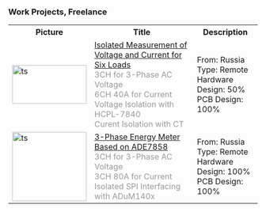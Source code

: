 ### Work Projects, Freelance
<table>
  <tr>
    <th>Picture</th>
    <th>Title</th>
    <th>Description</th>
  </tr>

   <tr>
    <td>
        <img
        src="https://s32.picofile.com/file/8477565226/Album.png"
        alt="ts"
        width="150"
        height="78"
        />    
    </td>
    <td>
        <a 
            href="Freelance_Russia_IsolatedMeasurementOfVoltageAndCurrentFor6Loads.md" target="_top">
            <span>Isolated Measurement of Voltage and Current for Six Loads</span>
        </a> <br />
        <span style="color:#999">3CH for 3-Phase AC Voltage</span> <br />
	<span style="color:#999">6CH 40A for Current</span> <br />
	<span style="color:#999">Voltage Isolation with HCPL-7840</span> <br />
	<span style="color:#999">Curent Isolation with CT</span> <br />
    </td>
    <td>
        From: Russia<br />
        Type: Remote<br />
        Hardware Design: 50%<br />
        PCB Design: 100%<br />
    </td>
  </tr>

   <tr>
    <td>
        <img
        src="https://s32.picofile.com/file/8477565368/Album.png"
        alt="ts"
        width="150"
        height="140"
        />    
    </td>
    <td>
        <a 
            href="Freelance_Russia_3PhaseEnergyMeterBasedOnADE7858.md" target="_top">
            <span>3-Phase Energy Meter Based on ADE7858</span>
        </a> <br />
        <span style="color:#999">3CH for 3-Phase AC Voltage</span> <br />
	<span style="color:#999">3CH 80A for Current</span> <br />
        <span style="color:#999">Isolated SPI Interfacing with ADuM140x</span> <br />
    </td>
    <td>
        From: Russia<br />
        Type: Remote<br />
        Hardware Design: 100%<br />
        PCB Design: 100%<br />
    </td>
    
  </tr>
  
</table>
